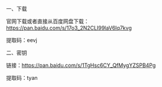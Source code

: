 一、下载

  官网下载或者直接从百度网盘下载：
  https://pan.baidu.com/s/17o3_2N2CLI99laV6Iq7kvg
  
  提取码：eevj
  
二、密钥

  链接：https://pan.baidu.com/s/1TgHsc6CY_QfMygYZSPB4Pg
  
  提取码：tyan
